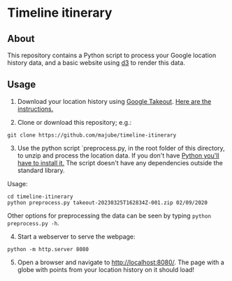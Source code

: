 # Timeline itinerary

## About

This repository contains a Python script to process your Google location history data, and a basic website using [d3](https://d3js.org/) to render this data.

## Usage

1. Download your location history using [Google Takeout](https://accounts.google.com/ServiceLogin?service=backup). [Here are the instructions.](https://support.google.com/accounts/answer/3024190?hl=en)

2. Clone or download this repository; e.g.:

```
git clone https://github.com/majube/timeline-itinerary
```

3. Use the python script `preprocess.py, in the root folder of this directory, to unzip and process the location data. If you don't have [Python you'll have to install it.](https://www.python.org/downloads/) The script doesn't have any dependencies outside the standard library.

Usage:
```
cd timeline-itinerary
python preprocess.py takeout-20230325T162834Z-001.zip 02/09/2020
```

Other options for preprocessing the data can be seen by typing `python preprocess.py -h`.

4. Start a webserver to serve the webpage:

```
python -m http.server 8080
```

5. Open a browser and navigate to [http://localhost:8080/](http://localhost:8080/). The page with a globe with points from your location history on it should load!